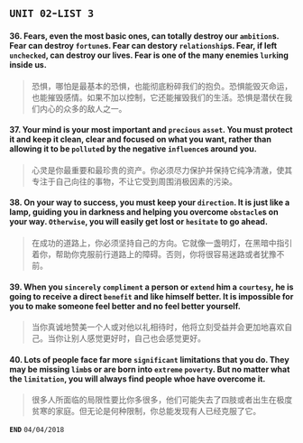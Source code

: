 ## `UNIT 02`-`LIST 3`

#### 36. Fears, even the most basic ones, can totally destroy our `ambition`s. Fear can destroy `fortune`s. Fear can destory `relationship`s. Fear, if left `unchecked`, can destroy our lives. Fear is one of the many enemies `lurk`ing inside us.
> 恐惧，哪怕是最基本的恐惧，也能彻底粉碎我们的抱负。恐惧能毁灭命运，也能摧毁感情。如果不加以控制，它还能摧毁我们的生活。恐惧是潜伏在我们内心的众多的敌人之一。

#### 37. Your mind is your most important and `precious` `asset`. You must protect it and keep it clean, clear and focused on what you want, rather than allowing it to be `pollute`d by the negative `influence`s around you.
> 心灵是你最重要和最珍贵的资产。你必须尽力保护并保持它纯净清澈，使其专注于自己向往的事物，不让它受到周围消极因素的污染。

#### 38. On your way to success, you must keep your `direction`. It is just like a lamp, guiding you in darkness and helping you overcome `obstacle`s on your way. `Otherwise`, you will easily get lost or `hesitate` to go ahead.
> 在成功的道路上，你必须坚持自己的方向。它就像一盏明灯，在黑暗中指引着你，帮助你克服前行道路上的障碍。否则，你将很容易迷路或者犹豫不前。

#### 39. When you `sincerely` `compliment` a person or `extend` him a `courtesy`, he is going to receive a direct `benefit` and like himself better. It is impossible for you to make someone feel better and no feel better yourself.
> 当你真诚地赞美一个人或对他以礼相待时，他将立刻受益并会更加地喜欢自己。当你让别人感觉更好时，自己也会感觉更好。

#### 40. Lots of people face far more `significant` limitations that you do. They may be missing `limb`s or are born into `extreme` `poverty`. But no matter what the `limitation`, you will always find people whoe have overcome it.
> 很多人所面临的局限性要比你多很多，他们可能失去了四肢或者出生在极度贫寒的家庭。但无论是何种限制，你总能发现有人已经克服了它。

**`END`** `04/04/2018`
